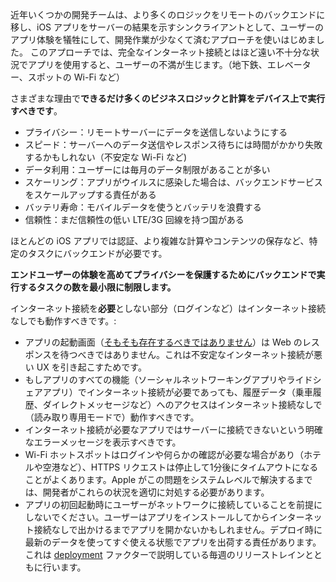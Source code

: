 近年いくつかの開発チームは、より多くのロジックをリモートのバックエンドに移し、iOS アプリをサーバーの結果を示すシンクライアントとして、ユーザーのアプリ体験を犠牲にして、開発作業が少なくて済むアプローチを使いはじめました。 このアプローチでは、完全なインターネット接続とはほど遠い不十分な状況でアプリを使用すると、ユーザーの不満が生じます。（地下鉄、エレベーター、スポットの Wi-Fi など）

さまざまな理由で**できるだけ多くのビジネスロジックと計算をデバイス上で実行すべきです**。

- プライバシー：リモートサーバーにデータを送信しないようにする
- スピード：サーバーへのデータ送信やレスポンス待ちには時間がかかり失敗するかもしれない（不安定な Wi-Fi など)
- データ利用：ユーザーには毎月のデータ制限があることが多い
- スケーリング：アプリがウイルスに感染した場合は、バックエンドサービスをスケールアップする責任がある
- バッテリ寿命：モバイルデータを使うとバッテリを浪費する
- 信頼性：まだ信頼性の低い LTE/3G 回線を持つ国がある

ほとんどの iOS アプリでは認証、より複雑な計算やコンテンツの保存など、特定のタスクにバックエンドが必要です。

**エンドユーザーの体験を高めてプライバシーを保護するためにバックエンドで実行するタスクの数を最小限に制限します。**

インターネット接続を**必要**としない部分（ログインなど）はインターネット接続なしでも動作すべきです。:

- アプリの起動画面（[そもそも存在するべきではありません](https://developer.apple.com/ios/human-interface-guidelines/icons-and-images/launch-screen/)）は Web のレスポンスを待つべきではありません。これは不安定なインターネット接続が悪い UX を引き起こすためです。
- もしアプリのすべての機能（ソーシャルネットワーキングアプリやライドシェアアプリ）でインターネット接続が必要であっても、履歴データ（乗車履歴、ダイレクトメッセージなど）へのアクセスはインターネット接続なしで（読み取り専用モードで）動作すべきです。
- インターネット接続が必要なアプリではサーバーに接続できないという明確なエラーメッセージを表示すべきです。
- Wi-Fi ホットスポットはログインや何らかの確認が必要な場合があり（ホテルや空港など）、HTTPS リクエストは停止して1分後にタイムアウトになることがよくあります。Apple がこの問題をシステムレベルで解決するまでは、開発者がこれらの状況を適切に対処する必要があります。
- アプリの初回起動時にユーザーがネットワークに接続していることを前提にしないでください。ユーザーはアプリをインストールしてからインターネット接続なしで出かけるまでアプリを開かないかもしれません。デプロイ時に最新のデータを使ってすぐ使える状態でアプリを出荷する責任があります。これは [deployment](/deployment) ファクターで説明している毎週のリリーストレインとともに行います。

